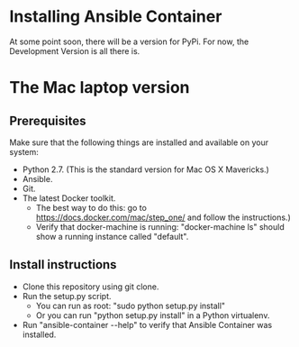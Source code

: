 # Installing Ansible Container

At some point soon, there will be a version for PyPi. For now, the Development Version is all there is.

# The Mac laptop version

## Prerequisites

Make sure that the following things are installed and available on your system:

* Python 2.7. (This is the standard version for Mac OS X Mavericks.)
* Ansible. 
* Git.
* The latest Docker toolkit. 
  * The best way to do this: go to https://docs.docker.com/mac/step_one/ and follow the instructions.)
  * Verify that docker-machine is running: "docker-machine ls" should show a running instance called "default".

## Install instructions

* Clone this repository using git clone.
* Run the setup.py script. 
  * You can run as root: "sudo python setup.py install" 
  * Or you can run "python setup.py install" in a Python virtualenv.
* Run "ansible-container --help" to verify that Ansible Container was installed.
